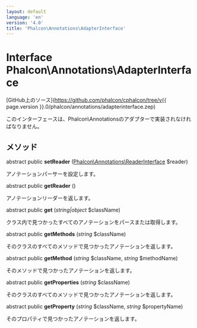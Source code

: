 ```yaml
---
layout: default
language: 'en'
version: '4.0'
title: 'Phalcon\Annotations\AdapterInterface'
---
```


# Interface **Phalcon\Annotations\AdapterInterface**

[GitHub上のソース](https://github.com/phalcon/cphalcon/tree/v{{ page.version }}.0/phalcon/annotations/adapterinterface.zep)

このインターフェースは、Phalcon\Annotationsのアダプターで実装されなければなりません。

## メソッド

abstract public **setReader** ([Phalcon\Annotations\ReaderInterface](Phalcon_Annotations_ReaderInterface) $reader)

アノテーションパーサーを設定します。

abstract public **getReader** ()

アノテーションリーダーを返します。

abstract public **get** (*string|object* $className)

クラス内で見つかったすべてのアノテーションをパースまたは取得します。

abstract public **getMethods** (*string* $className)

そのクラスのすべてのメソッドで見つかったアノテーションを返します。

abstract public **getMethod** (*string* $className, *string* $methodName)

そのメソッドで見つかったアノテーションを返します。

abstract public **getProperties** (*string* $className)

そのクラスのすべてのメソッドで見つかったアノテーションを返します。

abstract public **getProperty** (*string* $className, *string* $propertyName)

そのプロパティで見つかったアノテーションを返します。